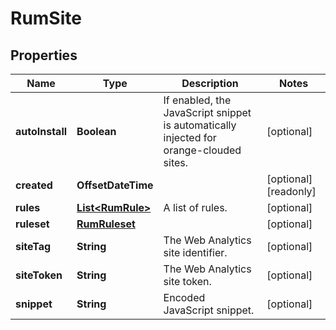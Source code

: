 

# RumSite


## Properties

| Name | Type | Description | Notes |
|------------ | ------------- | ------------- | -------------|
|**autoInstall** | **Boolean** | If enabled, the JavaScript snippet is automatically injected for orange-clouded sites. |  [optional] |
|**created** | **OffsetDateTime** |  |  [optional] [readonly] |
|**rules** | [**List&lt;RumRule&gt;**](RumRule.md) | A list of rules. |  [optional] |
|**ruleset** | [**RumRuleset**](RumRuleset.md) |  |  [optional] |
|**siteTag** | **String** | The Web Analytics site identifier. |  [optional] |
|**siteToken** | **String** | The Web Analytics site token. |  [optional] |
|**snippet** | **String** | Encoded JavaScript snippet. |  [optional] |




